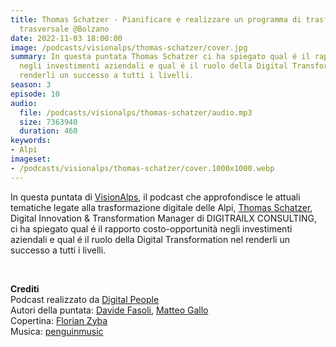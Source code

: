 ```yaml
---
title: Thomas Schatzer - Pianificare e realizzare un programma di trasformazione digitale
  trasversale @Bolzano
date: 2022-11-03 18:00:00
image: /podcasts/visionalps/thomas-schatzer/cover.jpg
summary: In questa puntata Thomas Schatzer ci ha spiegato qual é il rapporto costo-opportunità
  negli investimenti aziendali e qual é il ruolo della Digital Transformation nel
  renderli un successo a tutti i livelli.
season: 3
episode: 10
audio:
  file: /podcasts/visionalps/thomas-schatzer/audio.mp3
  size: 7363940
  duration: 460
keywords:
- Alpi
imageset:
- /podcasts/visionalps/thomas-schatzer/cover.1000x1000.webp
---
```


In questa puntata di [VisionAlps](https://www.visionalps.com/), il podcast che approfondisce le attuali tematiche legate alla trasformazione digitale delle Alpi, [Thomas Schatzer](https://www.linkedin.com/in/thomasschatzer/), Digital Innovation & Transformation Manager di DIGITRAILX CONSULTING, ci ha spiegato qual é il rapporto costo-opportunità negli investimenti aziendali e qual é il ruolo della Digital Transformation nel renderli un successo a tutti i livelli.

<br>

**Crediti**<br>
Podcast realizzato da [Digital People](https://w3id.org/digitalpeople)<br>
Autori della puntata: [Davide Fasoli](https://www.linkedin.com/in/davide-fasoli-2b3246179/), [Matteo Gallo](https://www.linkedin.com/in/matteo-gallo-4a5ab31a8/)<br>
Copertina: [Florian Zyba](https://www.linkedin.com/in/florian-zyba/)<br>
Musica: [penguinmusic](https://pixabay.com/users/penguinmusic-24940186/)
